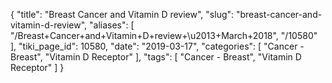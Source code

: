 {
    "title": "Breast Cancer and Vitamin D review",
    "slug": "breast-cancer-and-vitamin-d-review",
    "aliases": [
        "/Breast+Cancer+and+Vitamin+D+review+\u2013+March+2018",
        "/10580"
    ],
    "tiki_page_id": 10580,
    "date": "2019-03-17",
    "categories": [
        "Cancer - Breast",
        "Vitamin D Receptor"
    ],
    "tags": [
        "Cancer - Breast",
        "Vitamin D Receptor"
    ]
}